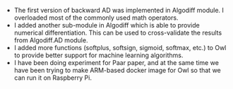 - The first version of backward AD was implemented in Algodiff module. I overloaded most of the commonly used math operators.
- I added another sub-module in Algodiff which is able to provide numerical differentiation. This can be used to cross-validate the results from Algodiff.AD module.
- I added more functions (softplus, softsign, sigmoid, softmax, etc.) to Owl to provide better support for machine learning algorithms.
- I have been doing experiment for Paar paper, and at the same time we have been trying to make ARM-based docker image for Owl so that we can run it on Raspberry Pi.
